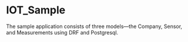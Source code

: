 # IOT_Sample
The sample application consists of three models—the Company, Sensor, and Measurements using DRF and Postgresql.
